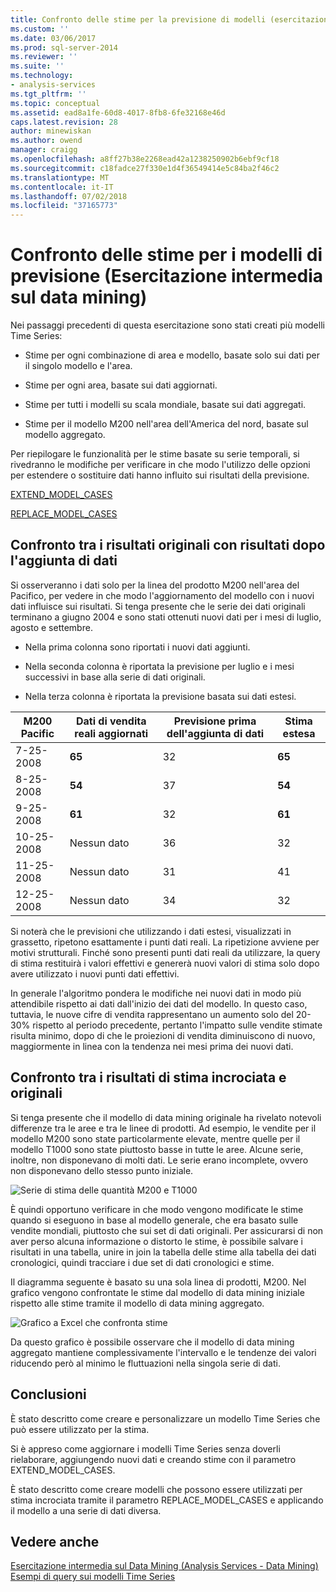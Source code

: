 ```yaml
---
title: Confronto delle stime per la previsione di modelli (esercitazione intermedia di Data Mining) | Microsoft Docs
ms.custom: ''
ms.date: 03/06/2017
ms.prod: sql-server-2014
ms.reviewer: ''
ms.suite: ''
ms.technology:
- analysis-services
ms.tgt_pltfrm: ''
ms.topic: conceptual
ms.assetid: ead8a1fe-60d8-4017-8fb8-6fe32168e46d
caps.latest.revision: 28
author: minewiskan
ms.author: owend
manager: craigg
ms.openlocfilehash: a8ff27b38e2268ead42a1238250902b6ebf9cf18
ms.sourcegitcommit: c18fadce27f330e1d4f36549414e5c84ba2f46c2
ms.translationtype: MT
ms.contentlocale: it-IT
ms.lasthandoff: 07/02/2018
ms.locfileid: "37165773"
---
```

# <a name="comparing-predictions-for-forecasting-models-intermediate-data-mining-tutorial"></a>Confronto delle stime per i modelli di previsione (Esercitazione intermedia sul data mining)
  Nei passaggi precedenti di questa esercitazione sono stati creati più modelli Time Series:  
  
-   Stime per ogni combinazione di area e modello, basate solo sui dati per il singolo modello e l'area.  
  
-   Stime per ogni area, basate sui dati aggiornati.  
  
-   Stime per tutti i modelli su scala mondiale, basate sui dati aggregati.  
  
-   Stime per il modello M200 nell'area dell'America del nord, basate sul modello aggregato.  
  
 Per riepilogare le funzionalità per le stime basate su serie temporali, si rivedranno le modifiche per verificare in che modo l'utilizzo delle opzioni per estendere o sostituire dati hanno influito sui risultati della previsione.  
  
 [EXTEND_MODEL_CASES](#bkmk_EXTEND)  
  
 [REPLACE_MODEL_CASES](#bkmk_REPLACE)  
  
##  <a name="bkmk_EXTEND"></a> Confronto tra i risultati originali con risultati dopo l'aggiunta di dati  
 Si osserveranno i dati solo per la linea del prodotto M200 nell'area del Pacifico, per vedere in che modo l'aggiornamento del modello con i nuovi dati influisce sui risultati. Si tenga presente che le serie dei dati originali terminano a giugno 2004 e sono stati ottenuti nuovi dati per i mesi di luglio, agosto e settembre.  
  
-   Nella prima colonna sono riportati i nuovi dati aggiunti.  
  
-   Nella seconda colonna è riportata la previsione per luglio e i mesi successivi in base alla serie di dati originali.  
  
-   Nella terza colonna è riportata la previsione basata sui dati estesi.  
  
|**M200 Pacific**|Dati di vendita reali aggiornati|Previsione prima dell'aggiunta di dati|Stima estesa|  
|----------------------|-----------------------------|------------------------------------|-------------------------|  
|7-25-2008|**65**|32|**65**|  
|8-25-2008|**54**|37|**54**|  
|9-25-2008|**61**|32|**61**|  
|10-25-2008|Nessun dato|36|32|  
|11-25-2008|Nessun dato|31|41|  
|12-25-2008|Nessun dato|34|32|  
  
 Si noterà che le previsioni che utilizzando i dati estesi, visualizzati in grassetto, ripetono esattamente i punti dati reali. La ripetizione avviene per motivi strutturali. Finché sono presenti punti dati reali da utilizzare, la query di stima restituirà i valori effettivi e genererà nuovi valori di stima solo dopo avere utilizzato i nuovi punti dati effettivi.  
  
 In generale l'algoritmo pondera le modifiche nei nuovi dati in modo più attendibile rispetto ai dati dall'inizio dei dati del modello. In questo caso, tuttavia, le nuove cifre di vendita rappresentano un aumento solo del 20-30% rispetto al periodo precedente, pertanto l'impatto sulle vendite stimate risulta minimo, dopo di che le proiezioni di vendita diminuiscono di nuovo, maggiormente in linea con la tendenza nei mesi prima dei nuovi dati.  
  
##  <a name="bkmk_REPLACE"></a> Confronto tra i risultati di stima incrociata e originali  
 Si tenga presente che il modello di data mining originale ha rivelato notevoli differenze tra le aree e tra le linee di prodotti. Ad esempio, le vendite per il modello M200 sono state particolarmente elevate, mentre quelle per il modello T1000 sono state piuttosto basse in tutte le aree. Alcune serie, inoltre, non disponevano di molti dati. Le serie erano incomplete, ovvero non disponevano dello stesso punto iniziale.  
  
 ![Serie di stima delle quantità M200 e T1000](../../2014/tutorials/media/6series-defaultforecasting.gif "serie stima delle quantità M200 e T1000")  
  
 È quindi opportuno verificare in che modo vengono modificate le stime quando si eseguono in base al modello generale, che era basato sulle vendite mondiali, piuttosto che sui set di dati originali. Per assicurarsi di non aver perso alcuna informazione o distorto le stime, è possibile salvare i risultati in una tabella, unire in join la tabella delle stime alla tabella dei dati cronologici, quindi tracciare i due set di dati cronologici e stime.  
  
 Il diagramma seguente è basato su una sola linea di prodotti, M200. Nel grafico vengono confrontate le stime dal modello di data mining iniziale rispetto alle stime tramite il modello di data mining aggregato.  
  
 ![Grafico a Excel che confronta stime](../../2014/tutorials/media/m200-predictions-compared.gif "grafico Excel che confronta stime")  
  
 Da questo grafico è possibile osservare che il modello di data mining aggregato mantiene complessivamente l'intervallo e le tendenze dei valori riducendo però al minimo le fluttuazioni nella singola serie di dati.  
  
## <a name="conclusion"></a>Conclusioni  
 È stato descritto come creare e personalizzare un modello Time Series che può essere utilizzato per la stima.  
  
 Si è appreso come aggiornare i modelli Time Series senza doverli rielaborare, aggiungendo nuovi dati e creando stime con il parametro EXTEND_MODEL_CASES.  
  
 È stato descritto come creare modelli che possono essere utilizzati per stima incrociata tramite il parametro REPLACE_MODEL_CASES e applicando il modello a una serie di dati diversa.  
  
## <a name="see-also"></a>Vedere anche  
 [Esercitazione intermedia sul Data Mining &#40;Analysis Services - Data Mining&#41;](../../2014/tutorials/intermediate-data-mining-tutorial-analysis-services-data-mining.md)   
 [Esempi di query sui modelli Time Series](../../2014/analysis-services/data-mining/time-series-model-query-examples.md)  
  
  
